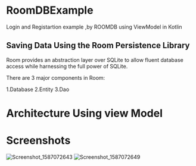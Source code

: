 # RoomDBExample
Login and Registartion example ,by  ROOMDB using ViewModel in Kotlin 

## Saving Data Using the Room Persistence Library

Room provides an abstraction layer over SQLite to allow fluent database access while harnessing the full power of SQLite.

There are 3 major components in Room:

1.Database
2.Entity
3.Dao
# Architecture Using view Model

# Screenshots 
![Screenshot_1587072643](https://user-images.githubusercontent.com/33365906/79509131-8ed4a780-8058-11ea-9111-ac0d4bd9c5e5.png)
![Screenshot_1587072649](https://user-images.githubusercontent.com/33365906/79509137-9005d480-8058-11ea-9db6-46bf0b2586ef.png)




